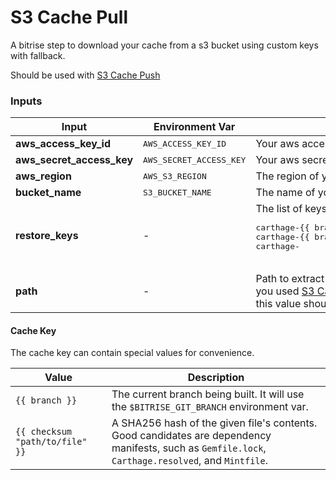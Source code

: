 # S3 Cache Pull

A bitrise step to download your cache from a s3 bucket using custom keys with fallback.

Should be used with [S3 Cache Push](https://github.com/alephao/bitrise-step-s3-cache-push)

### Inputs

<table>
    <thead>
        <tr>
            <th>Input</th>
            <th>Environment Var</th>
            <th>Description</th>
        </tr>
    </thead>
    <tbody>
        <tr>
            <td>
                <b>aws_access_key_id</b>
            </td>
            <td>
                <tt>AWS_ACCESS_KEY_ID</tt>
            </td>
            <td>
                Your aws access key id
            </td>
        </tr>
        <tr>
            <td>
                <b>aws_secret_access_key</b>
            </td>
            <td>
                <tt>AWS_SECRET_ACCESS_KEY</tt>
            </td>
            <td>
                Your aws secret access key
            </td>
        </tr>
        <tr>
            <td>
                <b>aws_region</b>
            </td>
            <td>
                <tt>AWS_S3_REGION</tt>
            </td>
            <td>
                The region of your S3 bucket. E.g.: <tt>us-east-1</tt>
            </td>
        </tr>
        <tr>
            <td>
                <b>bucket_name</b>
            </td>
            <td>
                <tt>S3_BUCKET_NAME</tt>
            </td>
            <td>
                The name of your S3 bucket. E.g.: <tt>mybucket</tt>
            </td>
        </tr>
        <tr>
            <td>
                <b>restore_keys</b>
            </td>
            <td>-</td>
            <td>
                <span>The list of keys with fallbacks to restore the cache. E.g.:</span>
                <pre>
carthage-{{ branch }}-{{ checksum "Cartfile.resolved" }}
carthage-{{ branch }}
carthage-
                </pre>
            </td>
        </tr>
        <tr>
            <td>
                <b>path</b>
            </td>
            <td>-</td>
            <td>
                Path to extract the file or directory cached. For instance, if you used <a href="https://github.com/alephao/bitrise-step-s3-cache-push">S3 Cache Push</a> with the path <tt>./Carthage</tt> then this value should be <tt>./</tt>
            </td>
        </tr>
    </tbody>
</table>

#### Cache Key

The cache key can contain special values for convenience.

Value|Description
-|-
`{{ branch }}`|The current branch being built. It will use the `$BITRISE_GIT_BRANCH` environment var.
`{{ checksum "path/to/file" }}`|A SHA256 hash of the given file's contents. Good candidates are dependency manifests, such as `Gemfile.lock`, `Carthage.resolved`, and `Mintfile`.